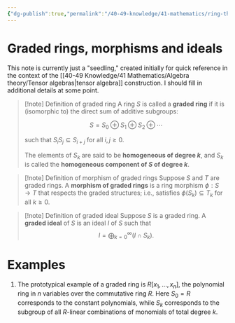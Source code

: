 ```yaml
---
{"dg-publish":true,"permalink":"/40-49-knowledge/41-mathematics/ring-theory/graded-rings/","tags":["ring_theory"],"updated":"2024-11-04T13:38:37-08:00"}
---
```


# Graded rings, morphisms and ideals

This note is currently just a "seedling," created initially for quick reference in the context of the [[40-49 Knowledge/41 Mathematics/Algebra theory/Tensor algebras\|tensor algebra]] construction. I should fill in additional details at some point.

> [!note] Definition of graded ring
> A ring $S$ is called a **graded ring** if it is (isomorphic to) the direct sum of additive subgroups:
> 
> $$S=S_0\oplus S_1\oplus S_2\oplus \cdots$$
> 
> such that $S_iS_j\subseteq S_{i+j}$ for all $i,j\geq 0$.
> 
> The elements of $S_k$ are said to be **homogeneous of degree $k$**, and $S_k$ is called the **homogeneous component of $S$ of degree $k$**.

> [!note] Definition of morphism of graded rings
> Suppose $S$ and $T$ are graded rings. A **morphism of graded rings** is a ring morphism $\phi:S\to T$ that respects the graded structures; i.e., satisfies $\phi(S_k)\subseteq T_k$ for all $k\geq 0$.

> [!note] Definition of graded ideal
> Suppose $S$ is a graded ring. A **graded ideal** of $S$ is an ideal $I$ of $S$ such that
>$$I=\bigoplus_{k=0}^{\infty} (I\cap S_k).$$

# Examples

1. The prototypical example of a graded ring is $R[x_1,\ldots, x_n]$, the polynomial ring in $n$ variables over the commutative ring $R$. Here $S_0=R$ corresponds to the constant polynomials, while $S_k$ corresponds to the subgroup of all $R$-linear combinations of monomials of total degree $k$.
